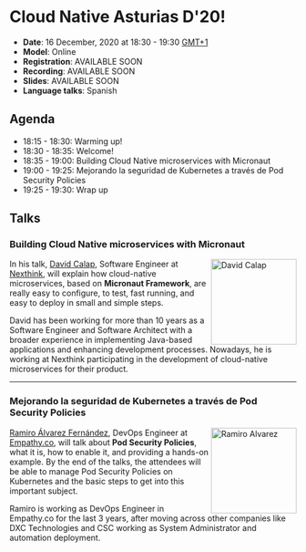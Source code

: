 # Cloud Native Asturias D'20!
- **Date**: 16 December, 2020 at 18:30 - 19:30 [GMT+1](https://www.timeanddate.com/worldclock/spain/madrid)
- **Model**: Online 
- **Registration**: AVAILABLE SOON
- **Recording**: AVAILABLE SOON
- **Slides**: AVAILABLE SOON
- **Language talks**: Spanish
## Agenda
- 18:15 - 18:30: Warming up!
- 18:30 - 18:35: Welcome!
- 18:35 - 19:00: Building Cloud Native microservices with Micronaut
- 19:00 - 19:25: Mejorando la seguridad de Kubernetes a través de Pod Security Policies
- 19:25 - 19:30: Wrap up
## Talks
<h3> Building Cloud Native microservices with Micronaut</h3>
<p>
    <img align="right" width="150" alt="David Calap" src="https://media-exp1.licdn.com/dms/image/C4D03AQHjLXRpbaQD0A/profile-displayphoto-shrink_200_200/0?e=1611187200&v=beta&t=CGqiRFbW_pMZibNDxeqoDK0bBa35cZ9NeB7ROU1HFZI"/>
    In his talk, <a href="https://www.linkedin.com/in/david-calap-bayarri/">David Calap</a>, 
    Software Engineer at <a href="https://www.nexthink.com">Nexthink</a>, will explain how 
    cloud-native microservices, based on <b>Micronaut Framework</b>,
    are really easy to configure, to test, fast running, and easy to deploy in small and simple steps.
</p>
<p>
David has been working for more than 10 years as a Software Engineer and Software Architect with a
broader experience in implementing Java-based applications and enhancing development processes. Nowadays,
he is working at Nexthink participating in the development of cloud-native microservices for their
product.
</p>

---
<h3>Mejorando la seguridad de Kubernetes a través de Pod Security Policies</h3>
<p>
    <img align="right" width="150" alt="Ramiro Alvarez" src="https://media-exp1.licdn.com/dms/image/C4E03AQEPqBdLW7rnwQ/profile-displayphoto-shrink_800_800/0?e=1612396800&v=beta&t=LupQUMPYJTLKBx4bYfN0zRP4uuXAXhdzpd1wty3tWc4"/>
    <a href="https://www.linkedin.com/in/ramiro-alvarez-fernandez-3b945b77/">Ramiro Álvarez Fernández</a>, 
    DevOps Engineer at <a href="https://www.empathy.co">Empathy.co</a>, will talk about <b>Pod Security
    Policies</b>, what it is, how to enable it, and providing a hands-on example.
    By the end of the talks, the attendees will be able to manage Pod Security Policies on Kubernetes
    and the basic steps to get into this important subject.
</p>
<p>
    Ramiro is working as DevOps Engineer in Empathy.co for the last 3 years, after moving across
    other companies like DXC Technologies and CSC working as System Administrator and automation
    deployment.
</p>